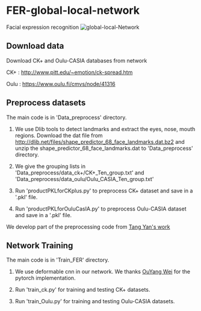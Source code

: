 # FER-global-local-network
Facial expression recognition
![global-local-Network](https://github.com/yummy2108/FER-global-local-network/blob/master/pipeline.png)

## Download data
Download CK+ and Oulu-CASIA databases from network   

CK+ : http://www.pitt.edu/~emotion/ck-spread.htm  

Oulu : https://www.oulu.fi/cmvs/node/41316

## Preprocess datasets
The main code is in 'Data_preprocess' directory.
1. We use Dlib tools to detect landmarks and extract the eyes, nose, mouth regions. 
Download the dat file from 
http://dlib.net/files/shape_predictor_68_face_landmarks.dat.bz2 
and unzip the shape_predictor_68_face_landmarks.dat to 'Data_preprocess' directory. 

2. We give the grouping lists in 'Data_preprocess/data_ck+/CK+_Ten_group.txt' and 'Data_preprocess/data_oulu/Oulu_CASIA_Ten_group.txt'

3. Run 'productPKLforCKplus.py' to preprocess CK+ dataset and save in a '.pkl' file.

4. Run 'productPKLforOuluCasIA.py' to preprocess Oulu-CASIA dataset and save in a '.pkl' file.

We develop part of the preprocessing code from [Tang Yan's work](https://github.com/Firesontang/Geometric-Convolutional_for_fera)

## Network Training
The main code is in 'Train_FER' directory.
1. We use deformable cnn in our network. We thanks [OuYang Wei](https://github.com/oeway/pytorch-deform-conv) for the pytorch implementation.

2. Run 'train_ck.py' for training and testing CK+ datasets.

3. Run 'train_Oulu.py' for training and testing Oulu-CASIA datasets.

